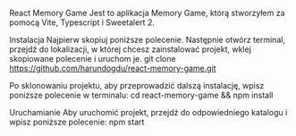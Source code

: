 React Memory Game
Jest to aplikacja Memory Game, którą stworzyłem za pomocą Vite, Typescript i Sweetalert 2.

Instalacja
Najpierw skopiuj poniższe polecenie. Następnie otwórz terminal, przejdź do lokalizacji, w której chcesz zainstalować projekt, wklej skopiowane polecenie i uruchom je.
git clone https://github.com/harundogdu/react-memory-game.git

Po sklonowaniu projektu, aby przeprowadzić dalszą instalację, wpisz poniższe polecenie w terminalu:
cd react-memory-game && npm install

Uruchamianie
Aby uruchomić projekt, przejdź do odpowiedniego katalogu i wpisz poniższe polecenie:
npm start
